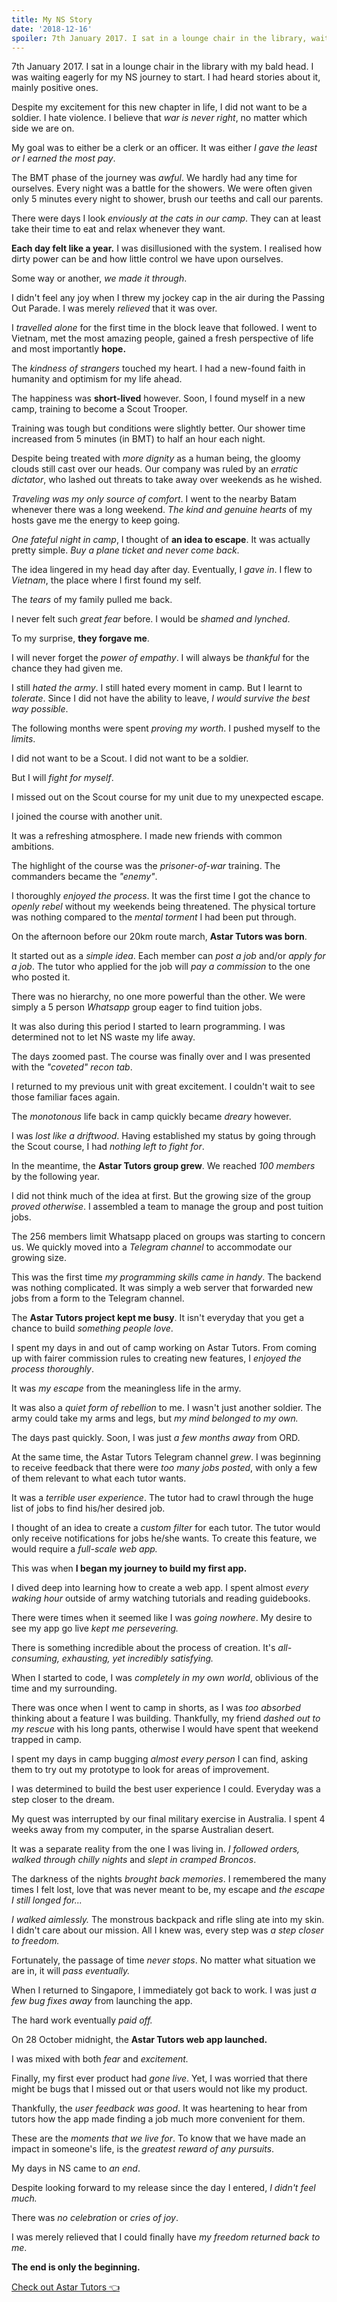 ```yaml
---
title: My NS Story
date: '2018-12-16'
spoiler: 7th January 2017. I sat in a lounge chair in the library, waiting eagerly for my NS journey to start...
---
```


7th January 2017. I sat in a lounge chair in the library with my bald head. I was waiting eagerly for my NS journey to start. I had heard stories about it, mainly positive ones.

Despite my excitement for this new chapter in life, I did not want to be a soldier. I hate violence. I believe that _war is never right_, no matter which side we are on.

My goal was to either be a clerk or an officer. It was either _I gave the least or I earned the most pay_.

The BMT phase of the journey was _awful_.
We hardly had any time for ourselves. Every night was a battle for the showers. We were often given only 5 minutes every night to shower, brush our teeths and call our parents.

There were days I look _enviously at the cats in our camp_. They can at least take their time to eat and relax whenever they want.

**Each day felt like a year.** I was disillusioned with the system. I realised how dirty power can be and how little control we have upon ourselves.

Some way or another, _we made it through_.

I didn't feel any joy when I threw my jockey cap in the air during the Passing Out Parade. I was merely _relieved_ that it was over.

I _travelled alone_ for the first time in the block leave that followed. I went to Vietnam, met the most amazing people, gained a fresh perspective of life and most importantly **hope.**

The _kindness of strangers_ touched my heart. I had a new-found faith in humanity and optimism for my life ahead.

The happiness was **short-lived** however.
Soon, I found myself in a new camp, training to become a Scout Trooper.

Training was tough but conditions were slightly better. Our shower time increased from 5 minutes (in BMT) to half an hour each night.

Despite being treated with _more dignity_ as a human being, the gloomy clouds still cast over our heads. Our company was ruled by an _erratic dictator_, who lashed out threats to take away over weekends as he wished.

_Traveling was my only source of comfort_. I went to the nearby Batam whenever there was a long weekend. _The kind and genuine hearts_ of my hosts gave me the energy to keep going.

_One fateful night in camp_, I thought of **an idea to escape**. It was actually pretty simple. _Buy a plane ticket and never come back_.

The idea lingered in my head day after day. Eventually, I _gave in_. I flew to _Vietnam_, the place where I first found my self.

The _tears_ of my family pulled me back.

I never felt such _great fear_ before. I would be _shamed and lynched_.

To my surprise, **they forgave me**.

I will never forget the _power of empathy_. I will always be _thankful_ for the chance they had given me.

I still _hated the army_. I still hated every moment in camp. But I learnt to _tolerate_. Since I did not have the ability to leave, _I would survive the best way possible_.

The following months were spent _proving my worth_. I pushed myself to the _limits_.

I did not want to be a Scout. I did not want to be a soldier.

But I will _fight for myself_.

I missed out on the Scout course for my unit due to my unexpected escape.

I joined the course with another unit.

It was a refreshing atmosphere. I made new friends with common ambitions.

The highlight of the course was the _prisoner-of-war_ training. The commanders became the _"enemy"_.

I thoroughly _enjoyed the process_. It was the first time I got the chance to _openly rebel_ without my weekends being threatened. The physical torture was nothing compared to the _mental torment_ I had been put through.

On the afternoon before our 20km route march, **Astar Tutors was born**.

It started out as a _simple idea_. Each member can _post a job_ and/or _apply for a job_. The tutor who applied for the job will _pay a commission_ to the one who posted it.

There was no hierarchy, no one more powerful than the other. We were simply a 5 person _Whatsapp_ group eager to find tuition jobs.

It was also during this period I started to learn programming. I was determined not to let NS waste my life away.

The days zoomed past. The course was finally over and I was presented with the _"coveted" recon tab_.

I returned to my previous unit with great excitement. I couldn't wait to see those familiar faces again.

The _monotonous_ life back in camp quickly became _dreary_ however.

I was _lost like a driftwood_. Having established my status by going through the Scout course, I had _nothing left to fight for_.

In the meantime, the **Astar Tutors group grew**. We reached _100 members_ by the following year.

I did not think much of the idea at first. But the growing size of the group _proved otherwise_. I assembled a team to manage the group and post tuition jobs.

The 256 members limit Whatsapp placed on groups was starting to concern us. We quickly moved into a _Telegram channel_ to accommodate our growing size.

This was the first time _my programming skills came in handy_. The backend was nothing complicated. It was simply a web server that forwarded new jobs from a form to the Telegram channel.

The **Astar Tutors project kept me busy**. It isn't everyday that you get a chance to build _something people love_.

I spent my days in and out of camp working on Astar Tutors. From coming up with fairer commission rules to creating new features, I _enjoyed the process thoroughly_.

It was _my escape_ from the meaningless life in the army.

It was also a _quiet form of rebellion_ to me. I wasn't just another soldier. The army could take my arms and legs, but _my mind belonged to my own._

The days past quickly. Soon, I was just _a few months away_ from ORD.

At the same time, the Astar Tutors Telegram channel _grew_. I was beginning to receive feedback that there were _too many jobs posted_, with only a few of them relevant to what each tutor wants.

It was a _terrible user experience_. The tutor had to crawl through the huge list of jobs to find his/her desired job.

I thought of an idea to create a _custom filter_ for each tutor. The tutor would only receive notifications for jobs he/she wants. To create this feature, we would require a _full-scale web app._

This was when **I began my journey to build my first app.**

I dived deep into learning how to create a web app. I spent almost _every waking hour_ outside of army watching tutorials and reading guidebooks.

There were times when it seemed like I was _going nowhere_. My desire to see my app go live _kept me persevering._

There is something incredible about the process of creation. It's _all-consuming, exhausting, yet incredibly satisfying._

When I started to code, I was _completely in my own world_, oblivious of the time and my surrounding.

There was once when I went to camp in shorts, as I was _too absorbed_ thinking about a feature I was building. Thankfully, my friend _dashed out to my rescue_ with his long pants, otherwise I would have spent that weekend trapped in camp.

I spent my days in camp bugging _almost every person_ I can find, asking them to try out my prototype to look for areas of improvement.

I was determined to build the best user experience I could. Everyday was a step closer to the dream.

My quest was interrupted by our final military exercise in Australia. I spent 4 weeks away from my computer, in the sparse Australian desert.

It was a separate reality from the one I was living in. _I followed orders, walked through chilly nights_ and _slept in cramped Broncos_.

The darkness of the nights _brought back memories_. I remembered the many times I felt lost, love that was never meant to be, my escape and _the escape I still longed for..._

_I walked aimlessly._ The monstrous backpack and rifle sling ate into my skin. I didn't care about our mission. All I knew was, every step was _a step closer to freedom._

Fortunately, the passage of time _never stops_. No matter what situation we are in, it will _pass eventually._

When I returned to Singapore, I immediately got back to work. I was just _a few bug fixes away_ from launching the app.

The hard work eventually _paid off._

On 28 October midnight, the **Astar Tutors web app launched.**

I was mixed with both _fear_ and _excitement._

Finally, my first ever product had _gone live_. Yet, I was worried that there might be bugs that I missed out or that users would not like my product.

Thankfully, the _user feedback was good_. It was heartening to hear from tutors how the app made finding a job much more convenient for them.

These are the _moments that we live for_. To know that we have made an impact in someone's life, is the _greatest reward of any pursuits_.

My days in NS came to _an end_.

Despite looking forward to my release since the day I entered, _I didn't feel much._

There was _no celebration_ or _cries of joy_.

I was merely relieved that I could finally have _my freedom returned back to me_.

**The end is only the beginning.**

[Check out Astar Tutors 👈](https://www.astartutors.sg)

